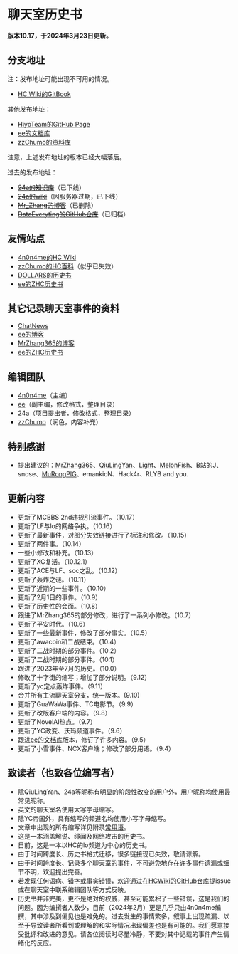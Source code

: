 # 聊天室历史书

**版本10.17，于2024年3月23日更新。**

## 分支地址

注：发布地址可能出现不可用的情况。

- [HC Wiki的GitBook](https://hcwiki.gitbook.io/history/)

其他发布地址：
- [HiyoTeam的GitHub Page](https://hiyoteam.github.io/ChatroomHistoryBook/)
- [ee的文档库](https://book.paperee.guru/#聊天室历史书)
- [zzChumo的资料库](https://zzcm.fun/book.html)

注意，上述发布地址的版本已经大幅落后。

过去的发布地址：

- ~~[24a的知识库](https://docs.thz.cool/#/chatroom-history-book)~~（已下线）
- ~~[24a的wiki](https://wiki.thz.cool/index.php?title=聊天室历史书)~~（因服务器过期，已下线）
- ~~[Mr\_Zhang的博客](https://mrzhang365.github.io/2022/09/07/聊天室历史书/)~~（已删除）
- ~~[DataEveryting的GitHub仓库](https://githubfast.com/DataeverythingTeam/ChatroomHistoryBook)~~（已归档）

## 友情站点

- [4n0n4me的HC Wiki](https://hcwiki.fourohfour.link/)
- [zzChumo的HC百科](https://zzcm.fun/wiki/)（似乎已失效）
- [DOLLARS的历史书](https://drrr.wiki/事件)
- [ee的ZHC历史书](https://book.paperee.guru/#一个一个历史书)

## 其它记录聊天室事件的资料

- [ChatNews](https://chatnews.thz.cool)
- [ee的博客](https://paperee.guru)
- [MrZhang365的博客](https://blog.zhangsoft.link/)
- [ee的ZHC历史书](https://book.paperee.guru/#一个一个历史书)

## 编辑团队

- [4n0n4me](https://www.pillows.net.eu.org/)（主编）
- [ee](https://paperee.tk)（副主编，修改格式，整理目录）
- [24a](https://thz.cool/)（项目提出者，修改格式，整理目录）
- [zzChumo](https://zzcm.fun/)（润色，内容补充）

## 特别感谢

- 提出建议的：[MrZhang365](https://blog.zhangsoft.link/)、[QiuLingYan](https://qiu-lingyan.github.io/1)、[Light](https://gitee.com/BirdingLight)、[MelonFish](https://xq.kzw.ink/)、B站的J、snose、[MuRongPIG](https://githubfast.com/MuRongPIG)、emankicN、Hack4r、RLYB and you.

## 更新内容

- 更新了MCBBS 2nd违规引流事件。（10.17）
- 更新了LF与lo的网络争执。（10.16）
- 更新了最新事件，对部分失效链接进行了标注和修改。（10.15）
- 更新了两件事。（10.14）
- 一些小修改和补充。（10.13）
- 更新了XC复活。（10.12.1）
- 更新了ACE与LF、soc之乱。（10.12）
- 更新了轰炸之谜。（10.11）
- 更新了近期的一些事件。（10.10）
- 更新了2月1日的事件。（10.9）
- 更新了历史性的会面。（10.8）
- 跟进了MrZhang365的部分修改，进行了一系列小修改。（10.7）
- 更新了平安时代。（10.6）
- 更新了一些最新事件，修改了部分事实。（10.5）
- 更新了awacoin和二战结束。（10.4）
- 更新了二战时期的部分事件。（10.2）
- 更新了二战时期的部分事件。（10.1）
- 跟进了2023年至7月的历史。（10.0）
- 修改了十字街的缩写；增加了部分说明。（9.12）
- 更新了yc定点轰炸事件。（9.11）
- 合并所有主流聊天室分支，统一版本。(9.10)
- 更新了GuaWaWa事件、TC电影节。（9.9）
- 更新了改版客户端的内容。（9.8）
- 更新了NovelAI热点。（9.7）
- 更新了YC政变、沃玛频道事件。（9.6）
- 跟进[ee的文档库](http://book.paperee.guru/#/chatroom-history-book/)版本，修订了许多内容。（9.5）
- 更新了小雪事件、NCX客户端；修改了部分用语。（9.4）

## 致读者（也致各位编写者）

- 除QiuLingYan、24a等昵称有明显的阶段性改变的用户外，用户昵称均使用最常见昵称。
- 英文的聊天室名使用大写字母缩写。
- 除YC帝国外，具有缩写的频道名均使用小写字母缩写。
- 文章中出现的所有缩写详见附录[常用语](#常用语)。
- 这是一本涵盖解说、绯闻及网络攻击的历史书。
- 目前，这是一本以HC的lo频道为中心的历史书。
- 由于时间跨度长、历史书格式迁移，很多链接现已失效，敬请谅解。
- 由于时间跨度长、记录多个聊天室的事件，不可避免地存在许多事件遗漏或细节不明，欢迎提出完善。
- 若发现任何语病、错字或事实错误，欢迎通过在[HCWiki的GitHub仓库](https://github.com/HCWiki/history)提issue或在聊天室中联系编辑团队等方式反映。
- 历史书并非完美，更不是绝对的权威，甚至可能累积了一些错误，这是我们的问题。因为编撰者人数少，目前（2024年2月）更是几乎只由4n0n4me编撰，其中涉及到偏见也是难免的。过去发生的事情繁多，叙事上出现疏漏、以至于导致读者所看到或理解的和实际情况出现偏差也是有可能的。我们愿意接受批评和改进的意见。请各位阅读时尽量冷静，不要对其中记载的事件产生情绪化的反应。
